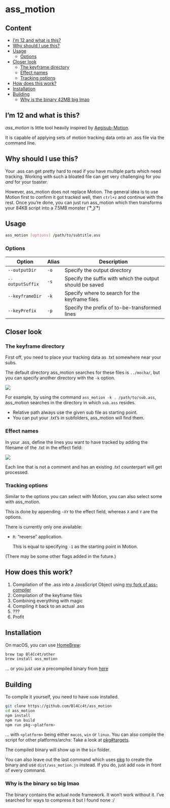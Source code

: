 # ass_motion

## Content

* [I’m 12 and what is this?](#im-12-and-what-is-this)
* [Why should I use this?](#why-should-i-use-this)
* [Usage](#usage)
  * [Options](#options)
* [Closer look](#closer-look)
  * [The keyframe directory](#the-keyframe-directory)
  * [Effect names](#effect-names)
  * [Tracking options](#tracking-options)
* [How does this work?](#how-does-this-work)
* [Installation](#installation)
* [Building](#building)
  * [Why is the binary 42MB big lmao](#why-is-the-binary-42mb-big-lmao)

## I’m 12 and what is this?

*ass_motion* is little tool heavily inspired by [Aegisub-Motion](https://github.com/TypesettingTools/Aegisub-Motion).

It is capable of applying sets of motion tracking data onto an .ass file via the command line.

## Why should I use this?

Your .ass can get pretty hard to read if you have multiple parts which need tracking. Working with such a bloated file can get very challenging for you *and* for your toaster.

However, ass_motion does not replace Motion. The general idea is to use Motion first to confirm it got tracked well, then `ctrl+z` and continue with the rest.
Once you’re done, you can just run ass_motion which then transforms your 84KB script into a 7.5MB monster ( ͡° ͜ʖ ͡°)

## Usage

```sh
ass_motion [options] /path/to/subtitle.ass
```

### Options

Option            | Alias | Description
------------------|-------|------------
`--outputDir`     | `-o`  | Specify the output directory
`--outputSuffix`  | `-s`  | Specify the suffix with which the output should be saved
`--keyframeDir`   | `-k`  | Specify where to search for the keyframe files
`--keyPrefix`     | `-p`  | Specify the prefix of to-be-transformed lines

## Closer look

### The keyframe directory

First off, you need to place your tracking data as .txt somewhere near your subs.

The default directory ass_motion searches for these files is `../mocha/`, but you can specify another directory with the `-k` option.

![](https://i.imgur.com/W8NWuW9.png)

For example, by using the command `ass_motion -k . /path/to/sub.ass`, ass_motion searches in the directory in which `sub.ass` resides.

* Relative path always use the given sub file as starting point.
* You can put your .txt’s in subfolders, ass_motion will find them.

### Effect names

In your .ass, define the lines you want to have tracked by adding the filename of the .txt in the effect field:

![](https://i.imgur.com/IURmGBb.png)

Each line that is not a comment and has an existing .txt counterpart will get processed.

### Tracking options

Similar to the options you can select with Motion, you can also select some with ass_motion.

This is done by appending `~XY` to the effect field, whereas `X` and `Y` are the options.

There is currently only one available:

* `R`: “reverse” application.

  This is equal to specifying `-1` as the starting point in Motion.

(There may be some other flags added in the future.)

## How does this work?

1. Compilation of the .ass into a JavaScript Object using [my fork of ass-compiler](https://github.com/Bl4Cc4t/ass-compiler)
1. Compilation of the keyframe files
1. Combining everything with magic
1. Compiling it back to an actual .ass
1. ???
1. Profit

## Installation

On macOS, you can use [HomeBrew](https://brew.sh):
```sh
brew tap Bl4Cc4t/other
brew install ass_motion
```

… or you just use a precompiled binary from [here](https://github.com/Bl4Cc4t/ass_motion/releases)

## Building

To compile it yourself, you need to have `node` installed.

```sh
git clone https://github.com/Bl4Cc4t/ass_motion
cd ass_motion
npm install
npm run build
npm run pkg-<platform>
```

… with `<platform>` being either `macos`, `win` or `linux`.
You can also compile the script for other platforms/archs: Take a look at [pkg#targets](https://github.com/zeit/pkg#targets).

The compiled binary will show up in the `bin` folder.

You can also leave out the last command which uses [pkg](https://github.com/zeit/pkg) to create the binary and use `dist/ass_motion.js` instead. If you do, just add `node` in front of every command.

### Why is the binary so big lmao

The binary contains the actual node framework. It won’t work without it. I’ve searched for ways to compress it but I found none :/
